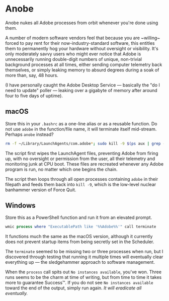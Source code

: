# Anobe

Anobe nukes all Adobe processes from orbit whenever you're done using them.

A number of modern software vendors feel that because you are ~willing~ forced to pay rent for their now-industry-standard software, this entitles them to permanently hog your hardware without oversight or visibility.  It's only moderately savvy users who might ever notice that Adobe is unnecessarily running double-digit numbers of unique, non-trivial background processes at all times, either sending computer telemetry back themselves, or simply leaking memory to absurd degrees during a soak of more than, say, 48 hours.

(I have personally caught the Adobe Desktop Service — basically the "do I need to update" poller — leaking over a gigabyte of memory after around four to five days of uptime).

## macOS

Store this in your `.bashrc` as a one-line alias or as a reusable function.  Do not use `adobe` in the function/file name, it will terminate itself mid-stream.  Perhaps `anobe` instead?

```bash
rm -f ~/Library/LaunchAgents/com.adobe*; sudo kill -9 $(ps aux | grep -i '[a]dobe' | awk '{print $2}')
```

The script first wipes the LaunchAgent files, preventing Adobe from firing up, with no oversight or permission from the user, all their telemetry and monitoring junk at CPU boot. These files are recreated whenever any Adobe program is run, no matter which one begins the chain.

The script then loops through all open processes containing `adobe` in their filepath and feeds them back into `kill -9`, which is the low-level nuclear banhammer version of Force Quit.

## Windows

Store this as a PowerShell function and run it from an elevated prompt.

```powershell
wmic process where "ExecutablePath like '%%Adobe%%'" call terminate
```

It functions much the same as the macOS version, although it currently does not prevent startup items from being secretly set in the Scheduler.

The `terminate` seemed to be missing two or three processes when run, but I discovered through testing that running it multiple times will eventually clear everything up — the sledgehammer approach to software management.

When the `process` call spits out `No instances available`, you've won. Three runs seems to be the charm at time of writing, but from time to time it takes more to guarantee Success™. If you do not see `No instances available` toward the end of the output, simply run again. _It will eradicate all eventually._
